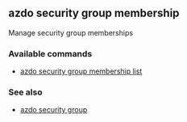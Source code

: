 ## azdo security group membership
Manage security group memberships
### Available commands
* [azdo security group membership list](./azdo_security_group_membership_list.md)

### See also

* [azdo security group](./azdo_security_group.md)
